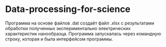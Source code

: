 # Data-processing-for-science
Программа на основе файлов .dat создаёт файл .xlsx с результатами обработки полученных экспериментально электрических характеристик нанообразца. Программа запускалась через командную строку, которая и была интерфейсом программы.
